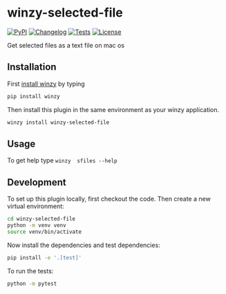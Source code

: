 # winzy-selected-file

[![PyPI](https://img.shields.io/pypi/v/winzy-selected-file.svg)](https://pypi.org/project/winzy-selected-file/)
[![Changelog](https://img.shields.io/github/v/release/sukhbinder/winzy-selected-file?include_prereleases&label=changelog)](https://github.com/sukhbinder/winzy-selected-file/releases)
[![Tests](https://github.com/sukhbinder/winzy-selected-file/workflows/Test/badge.svg)](https://github.com/sukhbinder/winzy-selected-file/actions?query=workflow%3ATest)
[![License](https://img.shields.io/badge/license-Apache%202.0-blue.svg)](https://github.com/sukhbinder/winzy-selected-file/blob/main/LICENSE)

Get selected files as a text file on mac os

## Installation

First [install winzy](https://github.com/sukhbinder/winzy) by typing

```bash
pip install winzy
```

Then install this plugin in the same environment as your winzy application.
```bash
winzy install winzy-selected-file
```
## Usage

To get help type ``winzy  sfiles --help``

## Development

To set up this plugin locally, first checkout the code. Then create a new virtual environment:
```bash
cd winzy-selected-file
python -m venv venv
source venv/bin/activate
```
Now install the dependencies and test dependencies:
```bash
pip install -e '.[test]'
```
To run the tests:
```bash
python -m pytest
```
